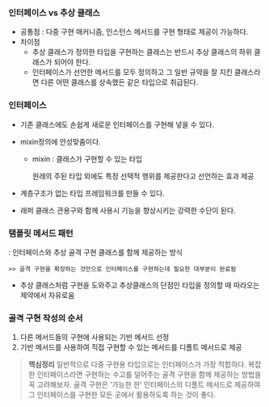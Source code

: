 ### 인터페이스 vs 추상 클래스

- 공통점 : 다중 구현 매커니즘, 인스턴스 메서드를 구현 형태로 제공이 가능하다.
- 차이점
    - 추상 클래스가 정의한 타입을 구현하는 클래스는 반드시 추상 클래스의 하위 클래스가 되어야 한다.
    - 인터페이스가 선언한 메서드를 모두 정의하고 그 일반 규약을 잘 지킨 클래스라면 다른 어떤 클래스를 상속했든 같은 타입으로 취급된다.

### 인터페이스

- 기존 클래스에도 손쉽게 새로운 인터페이스를 구현해 넣을 수 있다.
- mixin정의에 안성맞춤이다.
    - mixin : 클래스가 구현할 수 있는 타입

      원래의 주된 타입 외에도 특정 선택적 행위를 제공한다고 선언하는 효과 제공

- 계층구조가 없는 타입 프레임워크를 만들 수 있다.
- 래퍼 클래스 관용구와 함께 사용시 기능을 향상시키는 강력한 수단이 된다.


### 탬플릿 메서드 패턴


: 인터페이스와 추상 골격 구현 클래스를 함께 제공하는 방식

    >> 골격 구현을 확장하는 것만으로 인터페이스를 구현하는데 필요한 대부분이 완료됨

- 추상 클래스처럼 구현을 도와주고 추상클래스의 단점인 타입을 정의할 때 따라오는 제약에서 자유로움

### 골격 구현 작성의 순서

1. 다른 메서드들의 구현에 사용되는 기반 메서드 선정
2. 기반 메서드를 사용하여 직접 구현할 수 있는 메서드를 디폴트 메서드로 제공

> **핵심정리**
일반적으로 다중 구현용 타입으로는 인터페이스가 가장 적합하다. 복잡한 인터페이스라면 구현하는 수고를 덜어주는 골격 구현을 함께 제공하는  방법을 꼭 고려해보자. 골격 구현은 ‘가능한 한’ 인터페이스의 디폴트 메서드로 제공하여 그 인터페이스를 구현한 모든 곳에서 활용하도록 하는 것이 좋다.
>